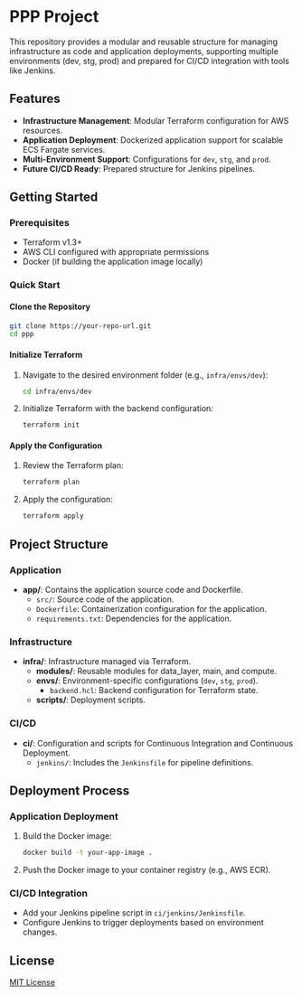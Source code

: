 # PPP Project

This repository provides a modular and reusable structure for managing infrastructure as code and application deployments, supporting multiple environments (dev, stg, prod) and prepared for CI/CD integration with tools like Jenkins.

## Features
- **Infrastructure Management**: Modular Terraform configuration for AWS resources.
- **Application Deployment**: Dockerized application support for scalable ECS Fargate services.
- **Multi-Environment Support**: Configurations for `dev`, `stg`, and `prod`.
- **Future CI/CD Ready**: Prepared structure for Jenkins pipelines.

## Getting Started

### Prerequisites
- Terraform v1.3+
- AWS CLI configured with appropriate permissions
- Docker (if building the application image locally)

### Quick Start

#### Clone the Repository
```bash
git clone https://your-repo-url.git
cd ppp
```

#### Initialize Terraform
1. Navigate to the desired environment folder (e.g., `infra/envs/dev`):
   ```bash
   cd infra/envs/dev
   ```
2. Initialize Terraform with the backend configuration:
   ```bash
   terraform init
   ```

#### Apply the Configuration
1. Review the Terraform plan:
   ```bash
   terraform plan
   ```
2. Apply the configuration:
   ```bash
   terraform apply
   ```

## Project Structure

### Application
- **app/**: Contains the application source code and Dockerfile.
  - `src/`: Source code of the application.
  - `Dockerfile`: Containerization configuration for the application.
  - `requirements.txt`: Dependencies for the application.

### Infrastructure
- **infra/**: Infrastructure managed via Terraform.
  - **modules/**: Reusable modules for data_layer, main, and compute.
  - **envs/**: Environment-specific configurations (`dev`, `stg`, `prod`).
    - `backend.hcl`: Backend configuration for Terraform state.
  - **scripts/**: Deployment scripts.

### CI/CD
- **ci/**: Configuration and scripts for Continuous Integration and Continuous Deployment.
  - `jenkins/`: Includes the `Jenkinsfile` for pipeline definitions.

## Deployment Process

### Application Deployment
1. Build the Docker image:
   ```bash
   docker build -t your-app-image .
   ```
2. Push the Docker image to your container registry (e.g., AWS ECR).

### CI/CD Integration
- Add your Jenkins pipeline script in `ci/jenkins/Jenkinsfile`.
- Configure Jenkins to trigger deployments based on environment changes.

## License
[MIT License](LICENSE)
